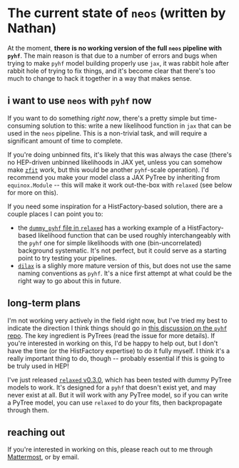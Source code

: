 # The current state of `neos` (written by Nathan)

At the moment, **there is no working version of the full `neos` pipeline with `pyhf`**. The main reason is that due to a number of errors and bugs when trying to make `pyhf` model building properly use `jax`, it was rabbit hole after rabbit hole of trying to fix things, and it's become clear that there's too much to change to hack it together in a way that makes sense.


## i want to use `neos` with `pyhf` now

If you want to do something *right now*, there's a pretty simple but time-consuming solution to this: write a new likelihood function in `jax` that can be used in the `neos` pipeline. This is a non-trivial task, and will require a significant amount of time to complete.

If you're doing unbinned fits, it's likely that this was always the case (there's no HEP-driven unbinned likelihoods in JAX yet, unless you can somehow make [`zfit`](https://github.com/zfit/zfit) work, but this would be another `pyhf`-scale operation). I'd recommend you make your model class a JAX PyTree by inheriting from `equinox.Module` -- this will make it work out-the-box with `relaxed` (see below for more on this).

If you need some inspiration for a HistFactory-based solution, there are a couple places I can point you to:

- the [`dummy_pyhf` file in `relaxed`](https://github.com/gradhep/relaxed/blob/main/tests/dummy_pyhf.py) has a working example of a HistFactory-based likelihood function that can be used roughly interchangeably with the `pyhf` one for simple likelihoods with one (bin-uncorrelated) background systematic. It's not perfect, but it could serve as a starting point to try testing your pipelines.
- [`dilax`](https://github.com/pfackeldey/dilax) is a slighly more mature version of this, but does not use the same naming conventions as `pyhf`. It's a nice first attempt at what could be the right way to go about this in future.

## long-term plans
I'm not working very actively in the field right now, but I've tried my best to indicate the direction I think things should go in [this discussion on the `pyhf` repo](https://github.com/scikit-hep/pyhf/discussions/2196). The key ingredient is PyTrees (read the issue for more details). If you're interested in working on this, I'd be happy to help out, but I don't have the time (or the HistFactory expertise) to do it fully myself. I think it's a really important thing to do, though -- probably essential if this is going to be truly used in HEP!

I've just released [`relaxed` v0.3.0](https://github.com/gradhep/relaxed), which has been tested with dummy PyTree models to work. It's designed for a `pyhf` that doesn't exist yet, and may never exist at all. But it will work with any PyTree model, so if you can write a PyTree model, you can use `relaxed` to do your fits, then backpropagate through them.

## reaching out

If you're interested in working on this, please reach out to me through [Mattermost](https://mattermost.web.cern.ch/signup_user_complete/?id=zf7w5rb1miy85xsfjqm68q9hwr&md=link&sbr=su), or by email.

